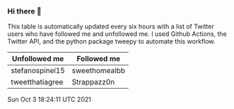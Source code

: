 ### Hi there 👋

This table is automatically updated every six hours with a list of Twitter users who have followed me and unfollowed me. I used Github Actions, the Twitter API, and the python package tweepy to automate this workflow.

| Unfollowed me |  Followed me |
| --- | --- |
|stefanospinel15|sweethomealbb|
|tweetthatiagree|Strappazz0n|
Sun Oct  3 18:24:11 UTC 2021
